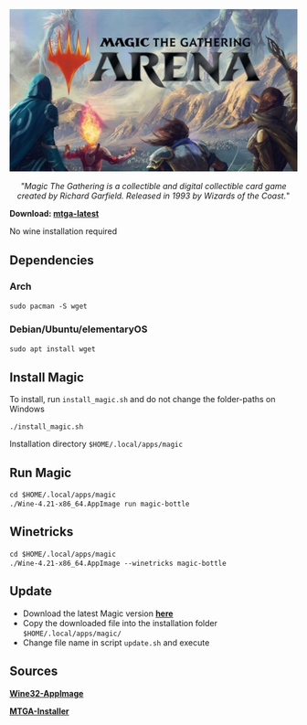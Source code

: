 
![GitHub Logo](data/magic_logo.jpg)

<p align="center"><i>"Magic The Gathering is a collectible and digital collectible card game created by Richard Garfield. Released in 1993 by Wizards of the Coast.</i>"
</p>


**Download: [mtga-latest](https://github.com/linux-ott/mtga-appimage/releases/tag/mtga-appimage)**

No wine installation required

## Dependencies

### Arch
```
sudo pacman -S wget
```

### Debian/Ubuntu/elementaryOS
```
sudo apt install wget
```

## Install Magic

To install, run ``install_magic.sh`` and do not change the folder-paths on Windows

```
./install_magic.sh
```

Installation directory ```$HOME/.local/apps/magic```

## Run Magic

```
cd $HOME/.local/apps/magic
./Wine-4.21-x86_64.AppImage run magic-bottle
```

## Winetricks

```
cd $HOME/.local/apps/magic
./Wine-4.21-x86_64.AppImage --winetricks magic-bottle
```

## Update

* Download the latest Magic version **[here](https://mtgarena.downloads.wizards.com/Live/Windows32/version)**
* Copy the downloaded file into the installation folder  ```$HOME/.local/apps/magic/```
* Change file name in script ```update.sh``` and execute

## Sources
**[Wine32-AppImage](https://github.com/sudo-give-me-coffee/wine32-deploy)**

**[MTGA-Installer](https://mtgarena.downloads.wizards.com/Live/Windows32/versions/3009.800581/MTGAInstaller_0.1.3009.800581.msi)**